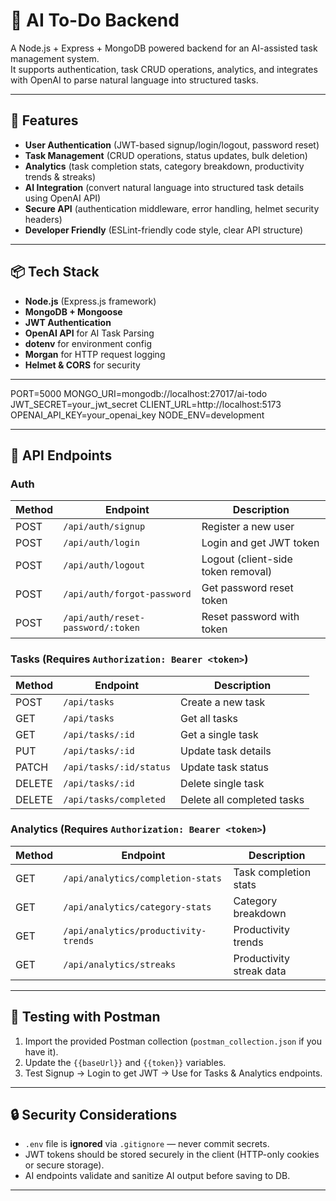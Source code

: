 # 🧠 AI To-Do Backend

A Node.js + Express + MongoDB powered backend for an AI-assisted task management system.  
It supports authentication, task CRUD operations, analytics, and integrates with OpenAI to parse natural language into structured tasks.

---

## 🚀 Features

- **User Authentication** (JWT-based signup/login/logout, password reset)
- **Task Management** (CRUD operations, status updates, bulk deletion)
- **Analytics** (task completion stats, category breakdown, productivity trends & streaks)
- **AI Integration** (convert natural language into structured task details using OpenAI API)
- **Secure API** (authentication middleware, error handling, helmet security headers)
- **Developer Friendly** (ESLint-friendly code style, clear API structure)

---

## 📦 Tech Stack

- **Node.js** (Express.js framework)
- **MongoDB + Mongoose**
- **JWT Authentication**
- **OpenAI API** for AI Task Parsing
- **dotenv** for environment config
- **Morgan** for HTTP request logging
- **Helmet & CORS** for security

---

PORT=5000
MONGO_URI=mongodb://localhost:27017/ai-todo
JWT_SECRET=your_jwt_secret
CLIENT_URL=http://localhost:5173
OPENAI_API_KEY=your_openai_key
NODE_ENV=development


---

## 📡 API Endpoints

### **Auth**
| Method | Endpoint | Description |
|---|---|---|
| POST | `/api/auth/signup` | Register a new user |
| POST | `/api/auth/login` | Login and get JWT token |
| POST | `/api/auth/logout` | Logout (client-side token removal) |
| POST | `/api/auth/forgot-password` | Get password reset token |
| POST | `/api/auth/reset-password/:token` | Reset password with token |

### **Tasks** (Requires `Authorization: Bearer <token>`)
| Method | Endpoint | Description |
|---|---|---|
| POST | `/api/tasks` | Create a new task |
| GET | `/api/tasks` | Get all tasks |
| GET | `/api/tasks/:id` | Get a single task |
| PUT | `/api/tasks/:id` | Update task details |
| PATCH | `/api/tasks/:id/status` | Update task status |
| DELETE | `/api/tasks/:id` | Delete single task |
| DELETE | `/api/tasks/completed` | Delete all completed tasks |

### **Analytics** (Requires `Authorization: Bearer <token>`)
| Method | Endpoint | Description |
|---|---|---|
| GET | `/api/analytics/completion-stats` | Task completion stats |
| GET | `/api/analytics/category-stats` | Category breakdown |
| GET | `/api/analytics/productivity-trends` | Productivity trends |
| GET | `/api/analytics/streaks` | Productivity streak data |

---

## 🧪 Testing with Postman
1. Import the provided Postman collection (`postman_collection.json` if you have it).
2. Update the `{{baseUrl}}` and `{{token}}` variables.
3. Test Signup → Login to get JWT → Use for Tasks & Analytics endpoints.

---

## 🔒 Security Considerations
- `.env` file is **ignored** via `.gitignore` — never commit secrets.
- JWT tokens should be stored securely in the client (HTTP-only cookies or secure storage).
- AI endpoints validate and sanitize AI output before saving to DB.

---




